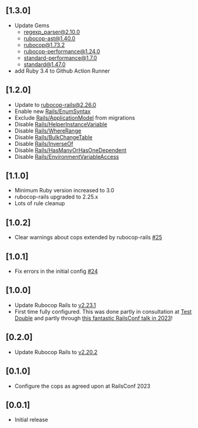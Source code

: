 ## [1.3.0]

- Update Gems
    - regexp_parser@2.10.0
    - rubocop-ast@1.40.0
    - rubocop@1.73.2
    - rubocop-performance@1.24.0
    - standard-performance@1.7.0
    - standard@1.47.0
- add Ruby 3.4 to Github Action Runner

## [1.2.0]

- Update to [rubocop-rails@2.26.0](https://github.com/rubocop/rubocop-rails/blob/master/CHANGELOG.md#2260-2024-08-24)
- Enable new [Rails/EnumSyntax](https://github.com/rubocop/rubocop-rails/blob/master/docs/modules/ROOT/pages/cops_rails.adoc#railsenumsyntax)
- Exclude [Rails/ApplicationModel](/commit/94029ecc04635bdcda9c54bfcca27f6f9656205d) from migrations
- Disable [Rails/HelperInstanceVariable](https://github.com/rubocop/rubocop-rails/blob/master/docs/modules/ROOT/pages/cops_rails.adoc#railshelperinstancevariable)
- Disable [Rails/WhereRange](https://github.com/standardrb/standard-rails/pull/57)
- Disable [Rails/BulkChangeTable](https://github.com/standardrb/standard-rails/pull/55)
- Disable [Rails/InverseOf](https://github.com/standardrb/standard-rails/pull/54)
- Disable [Rails/HasManyOrHasOneDependent](https://github.com/standardrb/standard-rails/pull/53)
- Disable [Rails/EnvironmentVariableAccess](https://github.com/standardrb/standard-rails/pull/47)

## [1.1.0]

- Minimum Ruby version increased to 3.0
- rubocop-rails upgraded to 2.25.x
- Lots of rule cleanup

## [1.0.2]

- Clear warnings about cops extended by rubocop-rails [#25](https://github.com/standardrb/standard-rails/issues/25)

## [1.0.1]

- Fix errors in the initial config [#24](https://github.com/standardrb/standard-rails/pull/24)

## [1.0.0]

- Update Rubocop Rails to [v2.23.1](https://github.com/rubocop/rubocop-rails/releases/tag/v2.23.1)
- First time fully configured. This was done partly in consultation at [Test Double](https://testdouble.com/) and partly through [this fantastic RailsConf talk in 2023](https://www.youtube.com/watch?v=QVilOzkLdlI)!

## [0.2.0]

- Update Rubocop Rails to [v2.20.2](https://github.com/rubocop/rubocop-rails/releases/tag/v2.20.2)

## [0.1.0]

- Configure the cops as agreed upon at RailsConf 2023

## [0.0.1]

- Initial release
